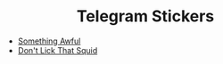<h1 align="center">Telegram Stickers</h1>

- [Something Awful](https://t.me/addstickers/SomethingAwfulEmoticons)
- [Don't Lick That Squid](https://t.me/addstickers/dontlickthatsquid)
